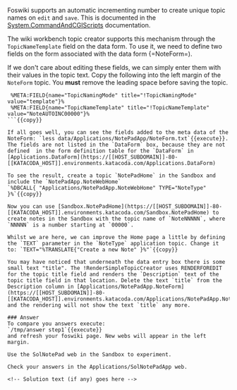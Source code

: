 <!-- Scenario text goes here -->
Foswiki supports an automatic incrementing number to create unique topic names on `edit` and `save`. This is documented in the [System.CommandAndCGIScripts](https://[[HOST_SUBDOMAIN]]-80-[[KATACODA_HOST]].environments.katacoda.com/System.CommandAndCGIScripts) documentation.

The wiki workbench topic creator supports this mechanism through the `TopicNameTemplate` field on the data form. To use it, we need to define two fields on the form associated with the data form {=NoteForm=). 

If we don't care about editing these fields, we can simply enter them with their values in the topic text. Copy the following into the left margin of the `NoteForm` topic. You **must** remove the leading space before saving the topic.
```
 %META:FIELD{name="TopicNamingMode" title="!TopicNamingMode" value="template"}%
 %META:FIELD{name="TopicNameTemplate" title="!TopicNameTemplate" value="NoteAUTOINC00000"}%
```{{copy}}

If all goes well, you can see the fields added to the meta data of the NoteForm: `less data/Applications/NotePadApp/NoteForm.txt`{{execute}}. The fields are not listed in the `DataForm` box, because they are not defined  in the form definition table for the `DataForm` in [Applications.DataForm](https://[[HOST_SUBDOMAIN]]-80-[[KATACODA_HOST]].environments.katacoda.com/Applications.DataForm)

To see the result, create a topic `NotePadHome` in the Sandbox and include the `NotePadApp.NoteWebHome`
`%DBCALL{ "Applications/NotePadApp.NoteWebHome" TYPE="NoteType" }%`{{copy}}

Now you can use [Sandbox.NotePadHome](https://[[HOST_SUBDOMAIN]]-80-[[KATACODA_HOST]].environments.katacoda.com/Sandbox.NotePadHome) to create notes in the Sandbox with the topic name of `NoteNNNNN`, where `NNNNN` is a number starting at `00000`.

Whilst we are here, we can improve the Home page a little by defining the `TEXT` parameter in the `NoteType` application topic. Change it to: `TEXT="%TRANSLATE{"Create a new Note" }%"`{{copy}}

You may have noticed that underneath the data entry box there is some small text "title". The !RenderSimpleTopicCreator uses RENDERFOREDIT for the topic title field and renders the `Description` text of the topic title field in that location. Delete the text `title` from the Description column in [Applications/NotePadApp.NoteForm](https://[[HOST_SUBDOMAIN]]-80-[[KATACODA_HOST]].environments.katacoda.com/Applications/NotePadApp.NoteForm) and the rendering will not show the text `title` any more.

### Answer
To compare you answers execute:
`/tmp/answer step1`{{execute}}
and refresh your foswiki page. New webs will appear in the left margin.

Use the SolNotePad web in the Sandbox to experiment.

Check your answers in the Applications/SolNotePadApp web.

<!-- Solution text (if any) goes here -->

